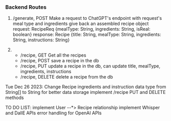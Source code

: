 ### Backend Routes ###

1. /generate, POST
Make a request to ChatGPT's endpoint with request's meal type and ingredients
give back an assembled recipe object
request:
   RecipeReq {mealType: String, ingredients: String, isReal: boolean}
response: 
   Recipe {title: String, mealType: String, ingredients: String, instructions: String}

1. 
   - /recipe, GET
   Get all the recipes
   - /recipe, POST
   save a recipe in the db
   - /recipe, PUT
   update a recipe in the db, can update title, mealType, ingredients, instructions
   - /recipe, DELETE
   delete a recipe from the db

Tue Dec 26 2023:
Change Recipe ingredients and instruction data type from String[] to String for better data storage
implement /recipe PUT and DELETE methods

TO DO LIST:
implement User --*> Recipe relationship
implement Whisper and DallE APIs
error handling for OpenAI APIs